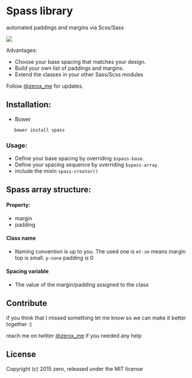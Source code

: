 # Spass library
automated paddings and margins via Scss/Sass

![](https://raw.githubusercontent.com/zeroxme/spass/master/spass.png)

Advantages:
- Choose your base spacing that matches your design.
- Build your own list of paddings and margins.
- Extend the classes in your other Sass/Scss modules


Follow [@zerox_me](https://twitter.com/zerox_me) for updates.



## Installation:

- Bower

```bash
   bower install spass
```


### Usage:

- Define your base spacing by overriding `$spass-base`.
- Define your spacing sequence by overriding `$spass-array`.
- include the mixin `spass-creator()`


## Spass array structure:
#### Property:
- margin
- padding

#### Class name
- Naming convention is up to you. The used one is `mt-sm` means margin top is small. `p-none` padding is 0

#### Spacing variable
- The value of the margin/padding assigned to the class



## Contribute
if you think that I missed something let me know so we can make it better together :)

reach me on twitter [@zerox_me](https://twitter.com/zerox_me) if you needed any help

## License
Copyright (c) 2015 zero, released under the MIT license